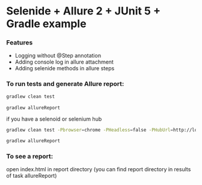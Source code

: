 # Selenide + Allure 2 + JUnit 5 + Gradle example

### Features
- Logging without @Step annotation
- Adding console log in allure attachment
- Adding selenide methods in allure steps

### To run tests and generate Allure report:
```sh
gradlew clean test
 
gradlew allureReport
```

if you have a selenoid or selenium hub 
```sh
gradlew clean test -Pbrowser=chrome -PHeadless=false -PHubUrl=http://localhost:4444/wd/hub

gradlew allureReport
```



### To see a report:
open index.html in report directory (you can find report directory in results of task allureReport)